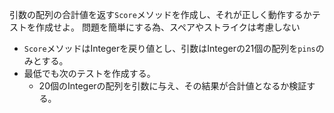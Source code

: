 引数の配列の合計値を返す`Score`メソッドを作成し、それが正しく動作するかテストを作成せよ。
問題を簡単にする為、スペアやストライクは考慮しない

- `Score`メソッドはIntegerを戻り値とし、引数はIntegerの21個の配列を`pins`のみとする。
- 最低でも次のテストを作成する。
    - 20個のIntegerの配列を引数に与え、その結果が合計値となるか検証する。
